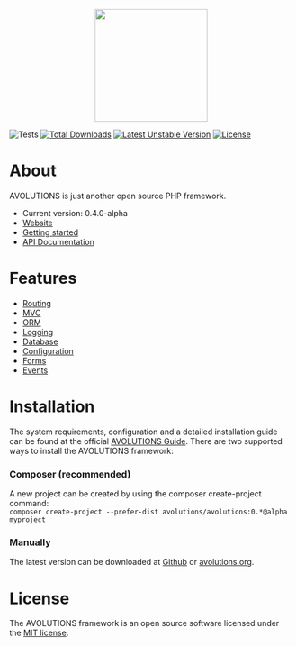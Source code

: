 <p align="center"><img src="http://avolutions.org/image/logo.png" width="200"></p>

![Tests](https://github.com/avolutions/avolutions/workflows/Tests/badge.svg) [![Total Downloads](https://poser.pugx.org/avolutions/avolutions/downloads)](//packagist.org/packages/avolutions/avolutions) [![Latest Unstable Version](https://poser.pugx.org/avolutions/avolutions/v/unstable)](//packagist.org/packages/avolutions/avolutions) [![License](https://poser.pugx.org/avolutions/avolutions/license)](//packagist.org/packages/avolutions/avolutions)

# About
AVOLUTIONS is just another open source PHP framework. 

* Current version: 0.4.0-alpha
* [Website](https://avolutions.org)
* [Getting started](https://avolutions.org/guide)
* [API Documentation](https://avolutions.org/api)

# Features
* [Routing](https://avolutions.org/guide/routing)
* [MVC](https://avolutions.org/guide/view)
* [ORM](https://avolutions.org/guide/model)
* [Logging](https://avolutions.org/guide/logging)
* [Database](https://avolutions.org/guide/query)
* [Configuration](https://avolutions.org/guide/config)
* [Forms](https://avolutions.org/guide/form)
* [Events](https://avolutions.org/guide/events)

# Installation
The system requirements, configuration and a detailed installation guide can be found at the official [AVOLUTIONS Guide](http://avolutions.org/guide/installation).
There are two supported ways to install the AVOLUTIONS framework:

### Composer (recommended)
A new project can be created by using the composer create-project command:  
```composer create-project --prefer-dist avolutions/avolutions:0.*@alpha myproject```

### Manually
The latest version can be downloaded at [Github](https://github.com/avolutions/avolutions/archive/v0.4.0-alpha.zip) or [avolutions.org](http://avolutions.org/download/avolutions-0.4.0-alpha.zip).

# License
The AVOLUTIONS framework is an open source software licensed under the [MIT license](https://github.com/avolutions/avolutions/blob/master/LICENSE).
